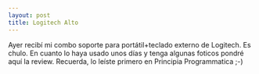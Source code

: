 ```yaml
---
layout: post
title: Logitech Alto
---
```


Ayer recibí mi combo soporte para portátil+teclado externo de Logitech. Es chulo. En cuanto lo haya usado unos días y tenga algunas foticos pondré aquí la review.
Recuerda, lo leíste primero en Principia Programmatica ;-)
